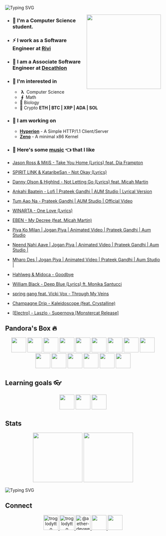 ![Typing SVG](https://readme-typing-svg.herokuapp.com?size=24&duration=3000&color=71C497&vCenter=true&height=100&lines=Hii+%F0%9F%91%8B+I'm+Piyush)

<img align='right' src="https://cutt.ly/lnfmbqL" width="240">

- ### **🏫 I'm a Computer Science student.**
- ### ⚡ **I work as a Software Engineer at [Rivi](https://rivi.co/)**
- ### 💼 **I am a Associate Software Engineer at [Decathlon](https://www.decathlon.in/)**
- ### 🤔 **I'm interested in**
    - &nbsp;**λ**&nbsp; Computer Science
    - &nbsp;**∮**&nbsp; Math
    - 🧠 Biology
    - 🔑 Crypto **ETH | BTC | XRP | ADA | SOL**
        
- ### 🦄 **I am working on**
    - **[Hyperion](https://github.com/troglodytto/hyperion)** - A Simple HTTP/1.1 Client/Server
    - **[Zeno](https://github.com/troglodytto/zeno)** - A minimal x86 Kernel
- ### 🎵 **Here's some [music](https://youtube.com/playlist?list=PLuWs5sMPaxNj2aS1MtLMgcUsNuldIeynG) 👈 that I like**
    <!-- BLOG-POST-LIST:START -->
- [Jason Ross &amp; MitiS - Take You Home &lpar;Lyrics&rpar; feat. Dia Frampton](https://www.youtube.com/watch?v=Z0Se_Ylh6-0)
- [SPIRIT LINK &amp; KataribeSan - Not Okay &lpar;Lyrics&rpar;](https://www.youtube.com/watch?v=5wqkt25YF6g)
- [Danny Olson &amp; Highlnd - Not Letting Go &lpar;Lyrics&rpar; feat. Micah Martin](https://www.youtube.com/watch?v=sykRL-bql0o)
- [Ankahi Baatein - Lofi | Prateek Gandhi | AUM Studio | Lyrical Version](https://www.youtube.com/watch?v=KulkryYStEo)
- [Tum Aao Na - Prateek Gandhi | AUM Studio | Official Video](https://www.youtube.com/watch?v=RNLaG6VA7lY)
- [WINARTA - One Love &lpar;Lyrics&rpar;](https://www.youtube.com/watch?v=HlAdXLBTQZ4)
- [EBEN - My Decree &lpar;feat. Micah Martin&rpar;](https://www.youtube.com/watch?v=IVQkcd706-4)
- [Piya Ko Milan | Jogan Piya | Animated Video | Prateek Gandhi | Aum Studio](https://www.youtube.com/watch?v=9T_rpAjvPek)
- [Neend Nahi Aave | Jogan Piya | Animated Video | Prateek Gandhi | Aum Studio |](https://www.youtube.com/watch?v=17V1UmG_Jv4)
- [Mharo Des | Jogan Piya | Animated Video | Prateek Gandhi | Aum Studio |](https://www.youtube.com/watch?v=Q05tlILANjY)
- [Hahlweg &amp; Midoca - Goodbye](https://www.youtube.com/watch?v=R8sMJcyD1Fs)
- [William Black - Deep Blue &lpar;Lyrics&rpar; ft. Monika Santucci](https://www.youtube.com/watch?v=7i0gz1sVs4w)
- [spring gang feat. Vicki Vox - Through My Veins](https://www.youtube.com/watch?v=ryeT5_raszQ)
- [Champagne Drip - Kaleidoscope &lpar;feat. Crystalline&rpar;](https://www.youtube.com/watch?v=iNUFIY4Ho_U)
- [[Electro] - Laszlo - Supernova [Monstercat Release]](https://www.youtube.com/watch?v=PKfxmFU3lWY)
<!-- BLOG-POST-LIST:END -->

## Pandora's Box 🔥

<p align="center">
    <img height="48" width="48" src="https://cutt.ly/phUXVJx" />
    <img height="48" width="48" src="https://cutt.ly/1hUX1az" />
    <img height="48" width="48" src="https://cutt.ly/BvOKUon" />
    <img height="48" width="48" src="https://cutt.ly/0vOK6Xf" />
    <img height="48" width="48" src="https://cutt.ly/DhUX4hd" />
    <img height="48" width="48" src="https://cutt.ly/xhUCyFt" />
    <img height="48" width="48" src="https://cutt.ly/ohUXfm2" />
    <img height="48" width="48" src="https://cutt.ly/dhUZ9V9" />
    <img height="48" width="48" src="https://cutt.ly/DhUXg0n" />
    <img height="48" width="48" src="/Docker.svg" />
    <img height="48" width="48" src="https://www.vectorlogo.zone/logos/postgresql/postgresql-icon.svg" />
    <img height="48" width="48" src="https://www.vectorlogo.zone/logos/mongodb/mongodb-icon.svg" />
    <img height="48" width="48" src="https://www.vectorlogo.zone/logos/firebase/firebase-icon.svg" />
    <img height="48" width="48" src="/Phoenix.svg" />
    <img height="48" width="48" src="https://www.vectorlogo.zone/logos/elixir-lang/elixir-lang-icon.svg" />
</p>


## Learning goals 👓

<p align="center">
    <img height="48" width="48" src="https://cutt.ly/kvOLjhg" />
    <img height="48" width="48" src="https://graphql-engine-cdn.hasura.io/img/hasura_icon_black.svg" />
    <img height="48" width="48" src="https://www.vectorlogo.zone/logos/kubernetes/kubernetes-icon.svg" />
</p>


## Stats

<p align="center">
<img height="160" src="https://github-readme-stats.vercel.app/api?username=troglodytto&count_private=true&show_icons=true&hide=issues&theme=vue&custom_title=My%20Github%20Stats&border_color=41b883&border_radius=16"></img>
<img height="160" src="https://github-readme-stats.vercel.app/api/top-langs?username=troglodytto&show_icons=true&locale=en&layout=compact&hide=php,html,scss&theme=vue&border_color=41b883&border_radius=16"></img>
</p>

![Typing SVG](https://activity-graph.herokuapp.com/graph?username=troglodytto&theme=github-light&hide_border=true)

## Connect
<p align="center">
  <a href="https://twitter.com/troglodytto" target="blank">
    <img src="https://cutt.ly/mnfmrxh" alt="troglodytto" height="48" />
  </a>
  <a href="https://instagram.com/troglodytto" target="blank">
    <img src="https://cutt.ly/CnfmoSv" alt="troglodytto" height="48" />
  </a>
  <a href="https://medium.com/@troglodytto" target="blank">
    <img src="https://cutt.ly/gnfmabL" alt="@aether-devweb" height="48" />
  </a>
  <a href="https://dev.to/troglodytto">
    <img src="https://d2fltix0v2e0sb.cloudfront.net/dev-rainbow.svg" height="48" />
  </a>
  <a href="https://gitlab.com/troglodytto">
    <img src="https://www.vectorlogo.zone/logos/gitlab/gitlab-icon.svg" height="48" />
  </a>
</p>
